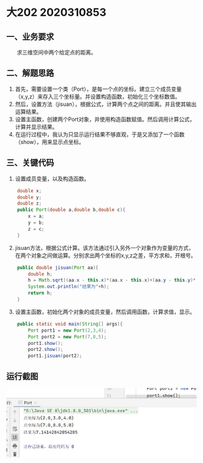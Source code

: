 # 大202 2020310853
## 一、业务要求
&emsp;&emsp;求三维空间中两个给定点的距离。
## 二、解题思路
1. 首先，需要设置一个类（Port），是每一个点的坐标。建立三个成员变量（x,y,z）来存入三个坐标量。并设置构造函数，初始化三个坐标数值。
2. 然后，设置方法（jisuan），根据公式，计算两个点之间的距离。并且使其输出运算结果。
3. 设置主函数，创建两个Port对象，并使用构造函数赋值。然后调用计算公式，计算并显示结果。
4. 在运行过程中，我认为只显示运行结果不够直观，于是又添加了一个函数（show），用来显示点坐标。
## 三、关键代码
1. 设置成员变量，以及构造函数。
```java
    double x;
    double y;
    double z;
    public Port(double a,double b,double c){
        x = a;
        y = b;
        z = c;
    }
```
2. jisuan方法，根据公式计算。该方法通过引入另外一个对象作为变量的方式，在两个对象之间做运算。分别求出两个坐标的x,y,z之差，平方求和，开根号。
```java
    public double jisuan(Port aa){
        double h;
        h = Math.sqrt((aa.x - this.x)*(aa.x - this.x)+(aa.y - this.y)*(aa.y - this.y)+(aa.z - this.z)*(aa.z - this.z));
        System.out.println("结果为"+h);
        return h;
    }
```
3. 设置主函数，初始化两个对象的成员变量，然后调用函数，计算求值，显示。
```java
    public static void main(String[] args){
        Port port1 = new Port(2,3,4);
        Port port2 = new Port(7,8,5);
        port1.show();
        port2.show();
        port1.jisuan(port2);
```
## 运行截图 
![avatar](https://github.com/Minomeis/Java-Homework1018/blob/master/img.jpg)
